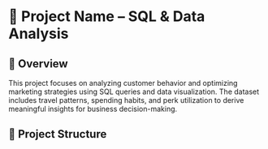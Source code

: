 # 🎯 Project Name – SQL & Data Analysis  

## 📖 Overview  
This project focuses on analyzing customer behavior and optimizing marketing strategies using SQL queries and data visualization. The dataset includes travel patterns, spending habits, and perk utilization to derive meaningful insights for business decision-making.  

## 📂 Project Structure  
